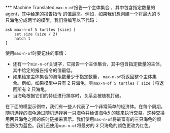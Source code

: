 ﻿*** Machine Translated
`max-n-of`报告一个主体集合 ，其中包含指定数量的 agent，其中给定的报告指令 的值最高。例如，如果我们想创建一个将最大的 5 只海龟分成两半的模型，我们将编写以下代码： 

```
ask max-n-of 5 turtles [size] [
	set size (size / 2)
	hatch 1
]
```


使用`max-n-of`时要记住的事情：

- 还有一个`min-n-of`关键字，它报告一个主体集合，其中包含指定数量的主体，其中给定的报告指令的值最低。
- 如果给定主体集合的海龟数量少于指定数量， `max-n-of`将返回整个主体集合。例如，如果模型中只有 2 只海龟，则`max-n-of 5 turtles [ size ]`将返回所有 2 只海龟。
- 当海龟根据它们的特征进行排序时，关系会被随机打破。


在下面的模型示例中，我们有一些人代表了一个非常简单的经济体。在每个周期，随机选择的海龟通过随机选择另一只海龟并给该海龟5 的钱来执行交易。这种交换用两只海龟之间的临时链接来表示。我们使用`max-n-of`将最富有的三只海龟的颜色更改为蓝色。我们还使用`min-n-of`将最穷的 3 只海龟的颜色更改为红色。